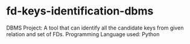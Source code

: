 # fd-keys-identification-dbms
DBMS Project: A tool that can identify all the candidate keys from given relation and set of FDs.
Programming Language used: Python
